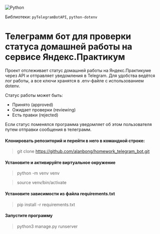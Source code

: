 ![Python](https://img.shields.io/badge/python-3670A0?style=for-the-badge&logo=python&logoColor=ffdd54)

Библиотеки: `pyTelegramBotAPI`, `python-dotenv`

# Телеграмм бот для проверки статуса домашней работы на сервисе Яндекс.Практикум

Проект отслеживает статус домашней работы на Яндекс.Практикуме через API и отправляет уведомления в Telegram. Для удобства ведётся лог работы, а все ключи хранятся в .env-файле с использованием dotenv.

Статус работы может быть:

* Принято (approved)
* Ожидает проверки (reviewing)
* Есть правки (rejected)

Если статус поменялся программа уведомляет об этом пользователя путем отправки сообщения в телеграмм.

#### Клонировать репозиторий и перейти в него в командной строке:

> git clone https://github.com/alanbong/homework_telegram_bot.git

#### Установите и активируйте виртуальное окружение

> python -m venv venv

> source venv/bin/activate

#### Установите зависимости из файла requirements.txt

> pip install -r requirements.txt

#### Запустите программу

> python3 manage.py runserver
